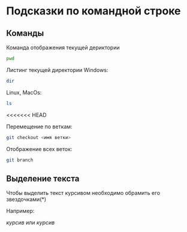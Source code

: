 # Подсказки по командной строке

## Команды

Команда отображения текущей дериктории
```sh
pwd
```

Листинг текущей директории 
Windows:
```sh
dir
```
Linux, MacOs:
```sh
ls
```
<<<<<<< HEAD

Перемещение по веткам:
```sh
git checkout <имя ветки>
```

Отображение всех веток:

```sh
git branch
```

## Выделение текста

Чтобы выделить текст курсивом необходимо обрамить его звездочками(*) 

Например:

 *курсив* или _курсив_

